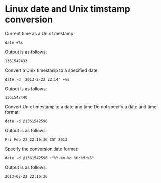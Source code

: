# Linux date and Unix timstamp conversion

Current time as a Unix timestamp:
```
date +%s
```

Output is as follows:
```
1361542433
```

Convert a Unix timestamp to a specified date:
```
date -d '2013-2-22 22:14' +%s
```

Output is as follows:
```
1361542440
```

Convert Unix timestamp to a date and time
Do not specify a date and time format:
```
date -d @1361542596
```

Output is as follows:
```
Fri Feb 22 22:16:36 CST 2013
```

Specify the conversion date format:
```
date -d @1361542596 +"%Y-%m-%d %H:%M:%S"
```

Output is as follows:
```
2013-02-22 22:16:36
```